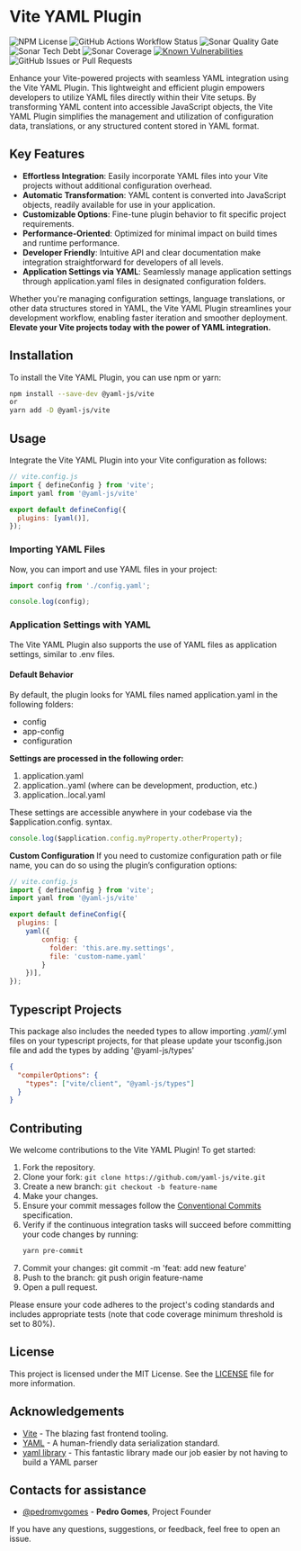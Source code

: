 # Vite YAML Plugin

![NPM License](https://img.shields.io/npm/l/%40yaml-js%2Ftypes)
![GitHub Actions Workflow Status](https://img.shields.io/github/actions/workflow/status/yaml-js/vite/build.yml)
![Sonar Quality Gate](https://img.shields.io/sonar/quality_gate/org.yaml-js.vite-plugin?server=https%3A%2F%2Fsonarcloud.io)
![Sonar Tech Debt](https://img.shields.io/sonar/tech_debt/org.yaml-js.vite-plugin?server=https%3A%2F%2Fsonarcloud.io)
![Sonar Coverage](https://img.shields.io/sonar/coverage/org.yaml-js.vite-plugin?server=https%3A%2F%2Fsonarcloud.io)
[![Known Vulnerabilities](https://snyk.io/test/github/yaml-js/vite/badge.svg)](https://snyk.io/test/github/yaml-js/vite/)
![GitHub Issues or Pull Requests](https://img.shields.io/github/issues/yaml-js/vite)

Enhance your Vite-powered projects with seamless YAML integration using the Vite YAML Plugin. This lightweight and efficient plugin empowers developers to utilize YAML files directly within their Vite setups. By transforming YAML content into accessible JavaScript objects, the Vite YAML Plugin simplifies the management and utilization of configuration data, translations, or any structured content stored in YAML format.

## Key Features

- **Effortless Integration**: Easily incorporate YAML files into your Vite projects without additional configuration overhead.
- **Automatic Transformation**: YAML content is converted into JavaScript objects, readily available for use in your application.
- **Customizable Options**: Fine-tune plugin behavior to fit specific project requirements.
- **Performance-Oriented**: Optimized for minimal impact on build times and runtime performance.
- **Developer Friendly**: Intuitive API and clear documentation make integration straightforward for developers of all levels.
- **Application Settings via YAML**: Seamlessly manage application settings through application.yaml files in designated configuration folders.

Whether you're managing configuration settings, language translations, or other data structures stored in YAML, the Vite YAML Plugin streamlines your development workflow, enabling faster iteration and smoother deployment. **Elevate your Vite projects today with the power of YAML integration.**

## Installation
To install the Vite YAML Plugin, you can use npm or yarn:

```bash
npm install --save-dev @yaml-js/vite
or
yarn add -D @yaml-js/vite
```

## Usage
Integrate the Vite YAML Plugin into your Vite configuration as follows:

```javascript
// vite.config.js
import { defineConfig } from 'vite';
import yaml from '@yaml-js/vite'

export default defineConfig({
  plugins: [yaml()],
});
```

### Importing YAML Files

Now, you can import and use YAML files in your project:

```javascript
import config from './config.yaml';

console.log(config);
```

### Application Settings with YAML

The Vite YAML Plugin also supports the use of YAML files as application settings, similar to .env files.

#### Default Behavior

By default, the plugin looks for YAML files named application.yaml in the following folders:

- config
- app-config
- configuration

**Settings are processed in the following order:**
1. application.yaml
2. application.<env>.yaml (where <env> can be development, production, etc.)
3. application.<env>.local.yaml

These settings are accessible anywhere in your codebase via the $application.config.<properties> syntax.

```javascript
console.log($application.config.myProperty.otherProperty);
```

**Custom Configuration**
If you need to customize configuration path or file name, you can do so using the plugin’s configuration options:

```javascript
// vite.config.js
import { defineConfig } from 'vite';
import yaml from '@yaml-js/vite'

export default defineConfig({
  plugins: [
    yaml({
        config: {
          folder: 'this.are.my.settings',
          file: 'custom-name.yaml'
        }
    })],
});
```

## Typescript Projects
This package also includes the needed types to allow importing *.yaml/*.yml files on your typescript projects, for that please update your tsconfig.json file and add the types by adding '@yaml-js/types'

```json
{
  "compilerOptions": {
    "types": ["vite/client", "@yaml-js/types"]
  }
}
```

## Contributing

We welcome contributions to the Vite YAML Plugin! To get started:

1. Fork the repository.
2. Clone your fork: `git clone https://github.com/yaml-js/vite.git`
3. Create a new branch: `git checkout -b feature-name`
4. Make your changes.
5. Ensure your commit messages follow the [Conventional Commits](https://www.conventionalcommits.org/) specification.
6. Verify if the continuous integration tasks will succeed before committing your code changes by running:
   ```bash
   yarn pre-commit
   ```
7. Commit your changes: git commit -m 'feat: add new feature'
8. Push to the branch: git push origin feature-name
9. Open a pull request.

Please ensure your code adheres to the project's coding standards and includes appropriate tests (note that code coverage minimum threshold is set to 80%).

## License
This project is licensed under the MIT License. See the [LICENSE](/LICENSE) file for more information.

## Acknowledgements
* [Vite](https://vitejs.dev/) - The blazing fast frontend tooling.
* [YAML](https://yaml.org/) - A human-friendly data serialization standard.
* [yaml library](github.com/eemeli/yaml) - This fantastic library made our job easier by not having to build a YAML parser

## Contacts for assistance
- [@pedromvgomes](https://github.com/pedromvgomes) - **Pedro Gomes**, Project Founder


If you have any questions, suggestions, or feedback, feel free to open an issue.
